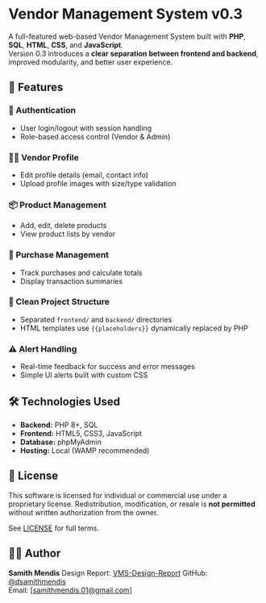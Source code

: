 # Vendor Management System v0.3

A full-featured web-based Vendor Management System built with **PHP**, **SQL**, **HTML**, **CSS**, and **JavaScript**.  
Version 0.3 introduces a **clear separation between frontend and backend**, improved modularity, and better user experience.

## 🚀 Features

### 🔐 Authentication
- User login/logout with session handling
- Role-based access control (Vendor & Admin)

### 🧑‍💼 Vendor Profile
- Edit profile details (email, contact info)
- Upload profile images with size/type validation

### 📦 Product Management
- Add, edit, delete products
- View product lists by vendor

### 🛒 Purchase Management
- Track purchases and calculate totals
- Display transaction summaries

### 📂 Clean Project Structure
- Separated `frontend/` and `backend/` directories
- HTML templates use `{{placeholders}}` dynamically replaced by PHP

### ⚠️ Alert Handling
- Real-time feedback for success and error messages
- Simple UI alerts built with custom CSS

## 🛠️ Technologies Used

- **Backend:** PHP 8+, SQL
- **Frontend:** HTML5, CSS3, JavaScript
- **Database:** phpMyAdmin
- **Hosting:** Local (WAMP recommended)

## 📜 License

This software is licensed for individual or commercial use under a proprietary license. Redistribution, modification, or resale is **not permitted** without written authorization from the owner.

See [LICENSE](LICENSE) for full terms.

## 👨‍💻 Author

**Samith Mendis**
Design Report: [VMS-Design-Report](https://drive.google.com/file/d/1KLK_xAyxgwbqUODuVoAYePoHpM77I8Bw/view)
GitHub: [@dsamithmendis](https://github.com/dsamithmendis)  
Email: [samithmendis.01@gmail.com]
